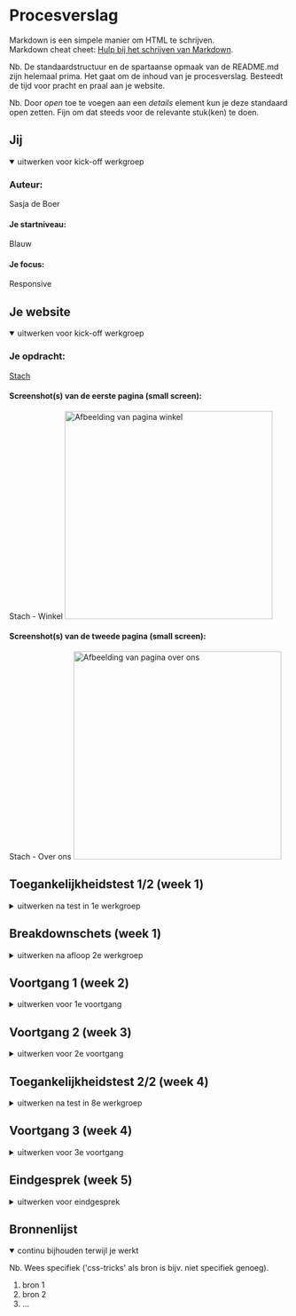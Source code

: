 # Procesverslag
Markdown is een simpele manier om HTML te schrijven.  
Markdown cheat cheet: [Hulp bij het schrijven van Markdown](https://github.com/adam-p/markdown-here/wiki/Markdown-Cheatsheet).

Nb. De standaardstructuur en de spartaanse opmaak van de README.md zijn helemaal prima. Het gaat om de inhoud van je procesverslag. Besteedt de tijd voor pracht en praal aan je website.

Nb. Door *open* toe te voegen aan een *details* element kun je deze standaard open zetten. Fijn om dat steeds voor de relevante stuk(ken) te doen.





## Jij

<details open>
  <summary>uitwerken voor kick-off werkgroep</summary>

  ### Auteur:
  Sasja de Boer

  #### Je startniveau:
  Blauw

  #### Je focus:
  Responsive
 
</details>





## Je website

<details open>
  <summary>uitwerken voor kick-off werkgroep</summary>

  ### Je opdracht:
  <a href="https://stach-food.nl">Stach</a>

  #### Screenshot(s) van de eerste pagina (small screen): 
  Stach - Winkel
  <img src="readme-images/winkels" width="375px" alt="Afbeelding van pagina winkel">

  #### Screenshot(s) van de tweede pagina (small screen):
  Stach - Over ons
  <img src="readme-images/overons.png" width="375px" alt="Afbeelding van pagina over ons">
 
</details>



## Toegankelijkheidstest 1/2 (week 1)

<details>
  <summary>uitwerken na test in 1e werkgroep</summary>

  ### Bevindingen
  Lijst met je bevindingen die in de test naar voren kwamen:

  #### Screenreader
  Hier korte omschrijving (met indien nodig afbeeldingen)

  Hier een omschrijving van hoe het opgelost kan worden (met indien nodig afbeeldingen)


  #### Muis en Toetsenbord 
  Hier korte omschrijving (met indien nodig afbeeldingen)

  Hier een omschrijving van hoe het opgelost kan worden (met indien nodig afbeeldingen)


  #### Motoriek (shocks, elastiekjes)
  Hier korte omschrijving (met indien nodig afbeeldingen)

  Hier een omschrijving van hoe het opgelost kan worden (met indien nodig afbeeldingen)


  #### Visueel (brillen, contrast, kleurenblind, dark/light). 
  Hier korte omschrijving (met indien nodig afbeeldingen)

  Hier een omschrijving van hoe het opgelost kan worden (met indien nodig afbeeldingen)

</details>



## Breakdownschets (week 1)

<details>
  <summary>uitwerken na afloop 2e werkgroep</summary>

  ### Eerste pagina: 
  <img src="readme-images/pagina1.png" width="375px" alt="Breakdownschets pagina 1">

  ### Tweede pagina:
  <img src="readme-images/pagina2.png" width="375px" alt="Breakdownschets pagina 2">


</details>





## Voortgang 1 (week 2)

<details>
  <summary>uitwerken voor 1e voortgang</summary>

  ### Stand van zaken
  De opdrachten maken ging vaak wel goed. Ik kon van de blauwe piste vaak alle opdrachten wel maken, maar rood lukte nog niet. Met de website maken was ik eerst begonnen om alle content erin te zetten en toen wilde ik beginnen aan de css, maar het werd een beetje rommelig. Ik heb toen ervoor gekozen om gewoon bovenaan de pagina te beginnen en zo verder naar beneden te werken. Ik vind het wel nog lastig om wat we in de opdrachten leren toe te passen op de website, ik weet soms nog niet precies wat ik waarvoor kan/moet gebruiken. Daardoor duurt alles veel langer en ben ik heel veel aan het op- en uitzoeken.
  


  ### Agenda voor meeting
  samen met je groepje opstellen

  | Jeannet                      | Mischa             | Naïm         | Sasja                             |
  | ---                          | ---                | ---          | ---                               |
  | Video readme                 | Witruimte          | ...          | Hamburgermenu responsive          |
  | Dynamische breakdown schets  | ...                | ...          | Wanneer flexbox, grid of position |             
  | ...                          | ...                | ...          | ...                               |


  ### Verslag van meeting
  hier na afloop snel de uitkomsten van de meeting vastleggen

  - Menubalk met hamburger menu komt volgende week met javascript, dus eerst verder werken aan de site en dan volgende week daar naar kijken. Het handigste is om te beginnen met een klein scherm met daar een hamburger menu en dan een @media te gebruiken wanneer het scherm groter word.
  - De echte website zit best goed in elkaar dus daar goed kijken wat zij gebruiken en dat overnemen. Voor de verschillende winkels/steden flexbox gebruiken met flexwrap en een max-width gebruiken om ervoor te zorgen dat er niet te veel naast elkaar staan.


</details>





## Voortgang 2 (week 3)

<details>
  <summary>uitwerken voor 2e voortgang</summary>

  ### Stand van zaken
  Het is mij een soort van geluk om het hamburger menu voor elkar te krijgen. Eigenlijk wil ik nog dat als het scherm groot genoeg is dat dan het hamburger menu weer weggaat, maar ik ga nog kijken of ik dat verder wil uitzoeken. Voor de rest ben ik wel al redelijk goed op weg, ik heb wel met een paar dingen dat ik niet zo goed weet hoe ik dat zelf kan oplossen.


  ### Agenda voor meeting
  samen met je groepje opstellen

  | Jeannet    | Mischa    | Naïm    | Sasja                                  |
  | ---        | ---       | ---     | ---                                    |
  | ---        | ---       | ...     | In het midden krijgen                  |
  | ---        | ---       | ...     | Het stukje met plaatje en tekst van Utrecht en hoe dat goed onder elkaar komt en als de ruimte er is dat het dan naast elkaar is. |             
  | ...        | ...       | ...     | Zwarte lijnen tussen sommige stukken   |


  ### Verslag van meeting
  hier na afloop snel de uitkomsten van de meeting vastleggen

  - punt 1
  - punt 2
  - nog een punt
- ...

</details>





## Toegankelijkheidstest 2/2 (week 4)

<details>
  <summary>uitwerken na test in 8e werkgroep</summary>

  ### Bevindingen
  Lijst met je bevindingen die in de test naar voren kwamen (geef ook aan wat er verbeterd is):

  #### Screenreader
  Hier korte omschrijving (met indien nodig afbeeldingen)

  Hier een omschrijving van hoe het opgelost kan worden (met indien nodig afbeeldingen)


  #### Muis en Toetsenbord 
  Hier korte omschrijving (met indien nodig afbeeldingen)

  Hier een omschrijving van hoe het opgelost kan worden (met indien nodig afbeeldingen)


  #### Motoriek (shocks, elastiekjes)
  Hier korte omschrijving (met indien nodig afbeeldingen)

  Hier een omschrijving van hoe het opgelost kan worden (met indien nodig afbeeldingen)


  #### Visueel (brillen, contrast, kleurenblind, dark/light). 
  Hier korte omschrijving (met indien nodig afbeeldingen)

  Hier een omschrijving van hoe het opgelost kan worden (met indien nodig afbeeldingen)

</details>





## Voortgang 3 (week 4)

<details>
  <summary>uitwerken voor 3e voortgang</summary>

  ### Stand van zaken
  hier dit ging goed & dit was lastig (neem ook screenshots op van delen van je website en code)


  ### Agenda voor meeting
  samen met je groepje opstellen

  | student 1      | student 2          | student 3    | student 4        |
  | ---            | ---                | ---          | ---              |
  | dit bespreken  | en dit             | en ik dit    | en dan ik dat    |
  | en dat ook nog | dit als er tijd is | nog een punt | dit wil ik zeker |
  | ...            | ...                | ...          | ...              |


  ### Verslag van meeting
  hier na afloop snel de uitkomsten van de meeting vastleggen

  - punt 1
  - punt 2
  - nog een punt
  - ...

</details>





## Eindgesprek (week 5)

<details>
  <summary>uitwerken voor eindgesprek</summary>

  ### Je uitkomst - karakteristiek screenshots:
  <img src="readme-images/dummy-plaatje.jpg" width="375px" alt="uitomst opdracht 1">


  ### Dit ging goed/Heb ik geleerd: 
  Korte omschrijving met plaatjes

  <img src="readme-images/dummy-plaatje.jpg" width="375px" alt="top">


  ### Dit was lastig/Is niet gelukt:
  Korte omschrijving met plaatjes

  <img src="readme-images/dummy-plaatje.jpg" width="375px" alt="bummer">
</details>





## Bronnenlijst

<details open>
  <summary>continu bijhouden terwijl je werkt</summary>

  Nb. Wees specifiek ('css-tricks' als bron is bijv. niet specifiek genoeg).

  1. bron 1
  2. bron 2
  3. ...

</details>